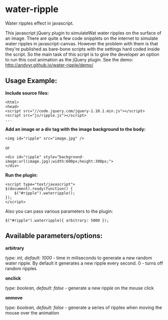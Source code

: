 water-ripple
============

Water ripples effect in javascript.

This javascript jQuery plugin to simulateWat water ripples on the surface of an image. 
There are quite a few code snipplets on the internet to simulate water ripples in javascript-canvas. However the problem with them is that they're published as bare-bone scripts with the settings hard coded inside the script. So the main task of this script is to give the developer an option to run this cool animation as the jQuery plugin.
See the demo: http://andyvr.github.io/water-ripple/demo/

## Usage Example:

**Include source files:**

```
<html>
<head>
<script src="//code.jquery.com/jquery-1.10.1.min.js"></script>
<script src="js/ripple.js"></script>
...
```


**Add an image or a div tag with the image background to the body:**

```
<img id="ripple" src="image.jpg" />
```

or

```
<div id="ripple" style="background-image:url(image.jpg);width:600px;height:300px;">
</div>
```

**Run the plugin:**

```
<script type="text/javascript">
$(document).ready(function() {
    $("#ripple").waterripple();
});
</script>
```

Also you can pass various parameters to the plugin:

```
$("#ripple").waterripple({ arbitrary: 5000 });
```

## Available parameters/options:
**arbitrary**

_type: int, default: 1000_ - time in miliseconds to generate a new random water ripple. By default it generates a new ripple every second. 0 - turns off random ripples

**onclick**

_type: boolean, default: false_ - generate a new ripple on the mouse click

**onmove**

_type: boolean, default: false_ - generate a series of ripples when moving the mouse over the animation
